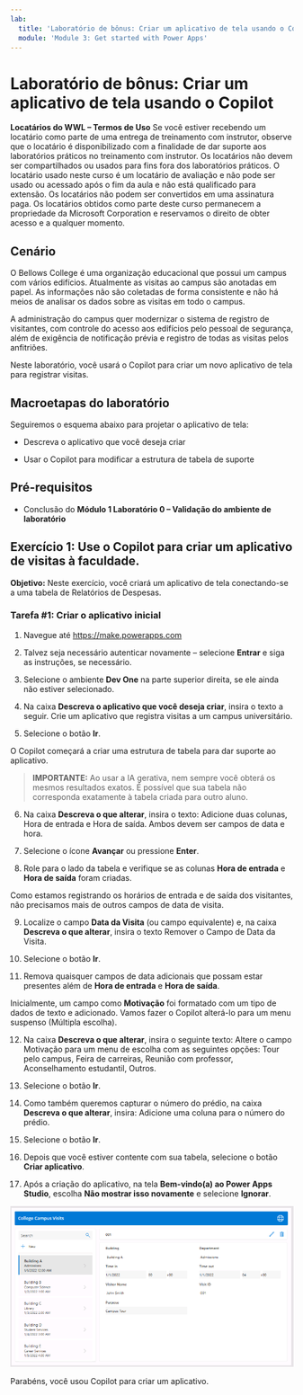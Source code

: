 ```yaml
---
lab:
  title: 'Laboratório de bônus: Criar um aplicativo de tela usando o Copilot'
  module: 'Module 3: Get started with Power Apps'
---
```


# Laboratório de bônus: Criar um aplicativo de tela usando o Copilot

**Locatários do WWL – Termos de Uso** Se você estiver recebendo um locatário como parte de uma entrega de treinamento com instrutor, observe que o locatário é disponibilizado com a finalidade de dar suporte aos laboratórios práticos no treinamento com instrutor. Os locatários não devem ser compartilhados ou usados para fins fora dos laboratórios práticos. O locatário usado neste curso é um locatário de avaliação e não pode ser usado ou acessado após o fim da aula e não está qualificado para extensão. Os locatários não podem ser convertidos em uma assinatura paga. Os locatários obtidos como parte deste curso permanecem a propriedade da Microsoft Corporation e reservamos o direito de obter acesso e a qualquer momento. 

## Cenário

O Bellows College é uma organização educacional que possui um campus com vários edifícios. Atualmente as visitas ao campus são anotadas em papel. As informações não são coletadas de forma consistente e não há meios de analisar os dados sobre as visitas em todo o campus.

A administração do campus quer modernizar o sistema de registro de visitantes, com controle do acesso aos edifícios pelo pessoal de segurança, além de exigência de notificação prévia e registro de todas as visitas pelos anfitriões.

Neste laboratório, você usará o Copilot para criar um novo aplicativo de tela para registrar visitas. 

## Macroetapas do laboratório

Seguiremos o esquema abaixo para projetar o aplicativo de tela:

- Descreva o aplicativo que você deseja criar

- Usar o Copilot para modificar a estrutura de tabela de suporte

 ## Pré-requisitos

- Conclusão do **Módulo 1 Laboratório 0 – Validação do ambiente de laboratório**

## Exercício 1: Use o Copilot para criar um aplicativo de visitas à faculdade.

**Objetivo:** Neste exercício, você criará um aplicativo de tela conectando-se a uma tabela de Relatórios de Despesas.

### Tarefa \#1: Criar o aplicativo inicial

1. Navegue até https://make.powerapps.com

2. Talvez seja necessário autenticar novamente – selecione **Entrar** e siga as instruções, se necessário.

3. Selecione o ambiente **Dev One** na parte superior direita, se ele ainda não estiver selecionado.

4. Na caixa **Descreva o aplicativo que você deseja criar**, insira o texto a seguir. Crie um aplicativo que registra visitas a um campus universitário. 

5. Selecione o botão **Ir**.

O Copilot começará a criar uma estrutura de tabela para dar suporte ao aplicativo. 

> **IMPORTANTE:** Ao usar a IA gerativa, nem sempre você obterá os mesmos resultados exatos. É possível que sua tabela não corresponda exatamente à tabela criada para outro aluno. 

6. Na caixa **Descreva o que alterar**, insira o texto: Adicione duas colunas, Hora de entrada e Hora de saída. Ambos devem ser campos de data e hora.  

7. Selecione o ícone **Avançar** ou pressione **Enter**. 

8. Role para o lado da tabela e verifique se as colunas **Hora de entrada** e **Hora de saída** foram criadas. 

Como estamos registrando os horários de entrada e de saída dos visitantes, não precisamos mais de outros campos de data de visita. 

9. Localize o campo **Data da Visita** (ou campo equivalente) e, na caixa **Descreva o que alterar**, insira o texto Remover o Campo de Data da Visita. 

10. Selecione o botão **Ir**. 

11. Remova quaisquer campos de data adicionais que possam estar presentes além de **Hora de entrada** e **Hora de saída**. 

Inicialmente, um campo como **Motivação** foi formatado com um tipo de dados de texto e adicionado. Vamos fazer o Copilot alterá-lo para um menu suspenso (Múltipla escolha). 

12. Na caixa **Descreva o que alterar**, insira o seguinte texto: Altere o campo Motivação para um menu de escolha com as seguintes opções: Tour pelo campus, Feira de carreiras, Reunião com professor, Aconselhamento estudantil, Outros. 

13. Selecione o botão **Ir**. 

14. Como também queremos capturar o número do prédio, na caixa **Descreva o que alterar**, insira: Adicione uma coluna para o número do prédio. 

15. Selecione o botão **Ir**. 

16. Depois que você estiver contente com sua tabela, selecione o botão **Criar aplicativo**. 

17. Após a criação do aplicativo, na tela **Bem-vindo(a) ao Power Apps Studio**, escolha **Não mostrar isso novamente** e selecione **Ignorar**. 

![](media/bonus-lab-copilot-01.png)

Parabéns, você usou Copilot para criar um aplicativo. 
